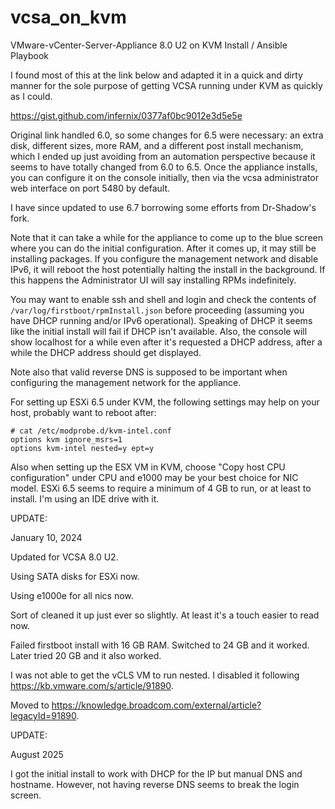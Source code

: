 # vcsa_on_kvm
VMware-vCenter-Server-Appliance 8.0 U2 on KVM Install / Ansible Playbook

I found most of this at the link below and adapted it in a quick and dirty manner for the sole purpose of getting VCSA running under KVM as quickly as I could.

https://gist.github.com/infernix/0377af0bc9012e3d5e5e

Original link handled 6.0, so some changes for 6.5 were necessary: an extra disk, different sizes, more RAM, and a different post install mechanism, which I ended up just avoiding from an automation perspective because it seems to have totally changed from 6.0 to 6.5.  Once the appliance installs, you can configure it on the console initially, then via the vcsa administrator web interface on port 5480 by default.

I have since updated to use 6.7 borrowing some efforts from Dr-Shadow's fork.

Note that it can take a while for the appliance to come up to the blue screen where you can do the initial configuration.  After it comes up, it may still be installing packages.  If you configure the management network and disable IPv6, it will reboot the host potentially halting the install in the background.  If this happens the Administrator UI will say installing RPMs indefinitely.

You may want to enable ssh and shell and login and check the contents of `/var/log/firstboot/rpmInstall.json` before proceeding (assuming you have DHCP running and/or IPv6 operational).  Speaking of DHCP it seems like the initial install will fail if DHCP isn't available.  Also, the console will show localhost for a while even after it's requested a DHCP address, after a while the DHCP address should get displayed.

Note also that valid reverse DNS is supposed to be important when configuring the management network for the appliance.

For setting up ESXi 6.5 under KVM, the following settings may help on your host, probably want to reboot after:

```
# cat /etc/modprobe.d/kvm-intel.conf
options kvm ignore_msrs=1
options kvm-intel nested=y ept=y
```

Also when setting up the ESX VM in KVM, choose "Copy host CPU configuration" under CPU and e1000 may be your best choice for NIC model.  ESXi 6.5 seems to require a minimum of 4 GB to run, or at least to install.  I'm using an IDE drive with it.

UPDATE:

January 10, 2024

Updated for VCSA 8.0 U2.

Using SATA disks for ESXi now.

Using e1000e for all nics now.

Sort of cleaned it up just ever so slightly.  At least it's a touch easier to read now.

Failed firstboot install with 16 GB RAM.  Switched to 24 GB and it worked.  Later tried 20 GB and it also worked.

I was not able to get the vCLS VM to run nested.  I disabled it following https://kb.vmware.com/s/article/91890.

Moved to https://knowledge.broadcom.com/external/article?legacyId=91890.


UPDATE:

August 2025

I got the initial install to work with DHCP for the IP but manual DNS and hostname.  However, not having reverse DNS seems to break the login screen.
